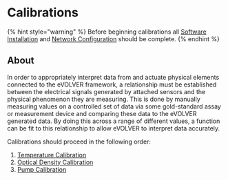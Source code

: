 # Calibrations

{% hint style="warning" %}
Before beginning calibrations all [Software Installation](../software-installation/) and [Network Configuration](../configuring-computer-and-networking/) should be complete.
{% endhint %}

## About

In order to appropriately interpret data from and actuate physical elements connected to the eVOLVER framework, a relationship must be established between the electrical signals generated by attached sensors and the physical phenomenon they are measuring. This is done by manually measuring values on a controlled set of data via some gold-standard assay or measurement device and comparing these data to the eVOLVER generated data. By doing this across a range of different values, a function can be fit to this relationship to allow eVOLVER to interpret data accurately.

Calibrations should proceed in the following order:

1. [Temperature Calibration](temperature-calibration.md)
2. [Optical Density Calibration](optical-density-calibration.md)
3. [Pump Calibration](pump-calibration.md)
